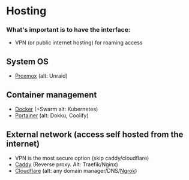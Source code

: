 # Hosting

### What's important is to have the interface:
- VPN (or public internet hosting) for roaming access

## System OS
- [Proxmox](./proxmox/README.md) (alt: Unraid)

## Container management
- [Docker](./docker/README.md) (+Swarm alt: Kubernetes)
- [Portainer](./portainer/README.md) (alt: Dokku, Coolify)

## External network (access self hosted from the internet)
- VPN is the most secure option (skip caddy/cloudflare)
- [Caddy](./caddy/README.md) (Reverse proxy. Alt: Traefik/Nginx)
- [Cloudflare](./cloudflare/README.md) (alt: any domain manager/DNS/[Ngrok](../graveyard/ngrok/README.md))
